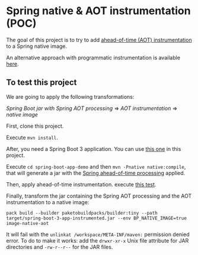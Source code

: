 # Spring native & AOT instrumentation (POC)

The goal of this project is to try to add [ahead-of-time (AOT) instrumentation](https://github.com/jeanbisutti/spring-native-image-aot-inst-poc/tree/master/aot-instrumentation) to a Spring native image.

An alternative approach with programmatic instrumentation is available [here](./otel-programmatic-instrumentation).

## To test this project

We are going to apply the following transformations:

_Spring Boot jar with Spring AOT processing_ =>  _AOT instrumentation_ => _native image_

First, clone this project.

Execute `mvn install`.

After, you need a Spring Boot 3 application. You can use [this one](./spring-boot-app-demo) in this project.

Execute `cd spring-boot-app-demo` and then `mvn -Pnative native:compile`, that will generate a jar with the [Spring ahead-of-time processing](https://docs.spring.io/spring-boot/docs/3.0.0/reference/html/native-image.html#native-image.introducing-graalvm-native-images.understanding-aot-processing) applied.

Then, apply ahead-of-time instrumentation. execute [this test](./spring-boot-app-demo/src/test/java/test/ApplyAotInstrumentation.java).

Finally, transform the jar containing the Spring AOT processing and the AOT instrumentation to a native image:

`pack build --builder paketobuildpacks/builder:tiny --path target/spring-boot-3-app-instrumented.jar --env BP_NATIVE_IMAGE=true image-native-aot`

It will fail with the `unlinkat /workspace/META-INF/maven:` permission denied error. To do to make it works: add the `drwxr-xr-x` Unix file attribute for JAR directories and `-rw-r--r--`  for the JAR files.

